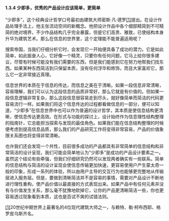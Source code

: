 #### 1.3.4 少即多，优秀的产品设计应该简单，更简单

“少即多”，这个经典设计哲学口号最初由建筑大师密斯·凡·德罗[[1]](part0145.xhtml#ch1-back)提出。在设计作品处理手法上，他主张流动空间的新概念。他把设计作品中各个细部精简到不可精简的绝对境界，不少作品结构几乎完全暴露，但是它们高贵、雅致，已使结构本身升华为建筑艺术。那么在信息的世界里，这个定理能不能普遍适用呢？

搜索帝国，当我们仔细分析它时，会发现它一开始便具备了成功的潜力。它是如此简单，如此振奋人心，它好像一个精灵，只要你有任何问题，它马上给你很多建议，尽管有时候可能没有我们需要的东西，但是我们能感到它在努力地帮我们找东西。如果某种东西简洁到只保留本质，没有任何浮华和修饰，而且大家喜欢它，那么它一定非常接近真理。

信息世界的本质在于信息的传达，而信息之美在于清晰。如果一段信息非常清晰，容易理解，我们可以认为这段信息的品质非常好，那么它就是有价值的。但如果一段信息逻辑非常复杂，那么这段信息很容易走到尽头，就好像简单而简洁的代码更容易流行一样。如果我们将这个信息传达的过程都看做信息的一部分，便可以知道，“少即多”在信息世界中也可以作为普遍的设计哲学，其本质是使信息结构更清晰，使信息传达更高效。在形式与功能的探讨上，设计始终作为信息理性结构整理的指南针，它总能担当探索与发现的最佳角色。如果我们能在信息结构整理的时候便考虑到提高信息品质，那么我们的产品研究工作将变得非常容易，产品的价值象限关系图也将变得非常清晰。

也许我们还会发现一个共性，目前很多成功的产品都具有非常简单的信息结构和非常简洁的设计呈现，我们可能会简单地认为“少即多”是成功的产品设计要素之一。虽然这个结论有些牵强，但我们仔细研究仍然可以发现两者确实有一些联系。简单的信息结构与简洁的设计呈现会使信息传输更加快速，更容易使用户产生蒙太奇一般的印象，形成一系列的体验，所以由用户主导的交互行为也能够更完整地从传输层进入服务层。但是，要做到清晰简洁并不是容易的事情，需要对产品设计不断地进行理性重构，使产品价值以最直接的方式表现出来。如果产品中有任何元素并没有与价值发生关系，那么毫不犹豫地砍掉它，让你的产品更清晰简洁一些，你也更容易透过现象看到本质，这也是百试不爽的试错法则。

[[1]](part0145.xhtml#ch1)20世纪中期世界上最著名的4位现代建筑大师之一，与赖特、勒·柯布西耶、格罗皮乌斯齐名。
